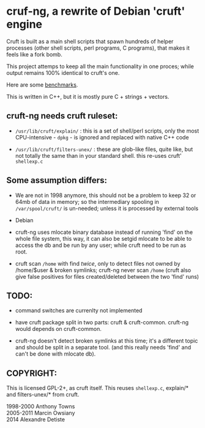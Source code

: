 cruf-ng, a rewrite of Debian 'cruft' engine 
===========================================

Cruft is built as a main shell scripts that spawn
hundreds of helper processes (other shell scripts, 
perl programs, C programs), that makes it feels
like a fork bomb.

This project attemps to keep all the main functionality in one proces;
while output remains 100% identical to cruft's one.

Here are some [benchmarks](https://github.com/a-detiste/cruft-ng/wiki/Benchmark).

This is written in C++, but it is mostly pure C + strings + vectors.

cruft-ng needs cruft ruleset:
-----------------------------

* `/usr/lib/cruft/explain/` : this is a set of shell/perl
  scripts, only the most CPU-intensive - `dpkg` - is ignored and replaced
  with native C++ code

* `/usr/lib/cruft/filters-unex/` : these are glob-like files,
  quite like, but not totally the same than in your
  standard shell. this re-uses cruft' `shellexp.c`

Some assumption differs:
------------------------

* We are not in 1998 anymore, this should not be a problem
  to keep 32 or 64mb of data in memory;
  so the intermediary spooling in `/var/spool/cruft/`
  is un-needed; unless it is processed by external tools

* Debian 

* cruft-ng uses mlocate binary database instead of
  running 'find' on the whole file system,
  this way, it can also be setgid mlocate to be 
  able to access the db and be run by any user;
  while cruft need to be run as root.

* cruft scan `/home` with find *twice*, only to detect
  files not owned by /home/$user & broken symlinks;
  cruft-ng never scan `/home`
  (cruft also give false positives for files
  created/deleted between the two 'find' runs)

TODO:
-----

 * command switches are currenlty not implemented   

 * have cruft package split in two parts: cruft &
   cruft-common. cruft-ng would depends on cruft-common.

 * cruft-ng doesn't detect broken symlinks at this time;
   it's a different topic and should be split in a
   separate tool. (and this really needs 'find'
   and can't be done with mlocate db).

COPYRIGHT:
----------

This is licensed GPL-2+, as cruft itself.
This reuses `shellexp.c`, explain/*  and filters-unex/* from cruft.

1998-2000 Anthony Towns  
2005-2011 Marcin Owsiany    
2014      Alexandre Detiste  
